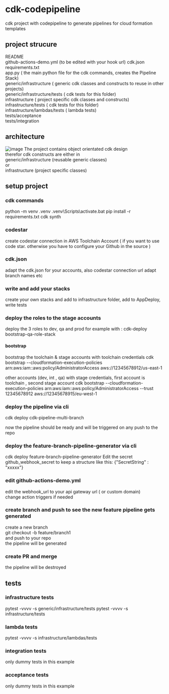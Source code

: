 # cdk-codepipeline
cdk project with codepipeline to generate pipelines for cloud formation templates

## project strucure
  
README  
github-actions-demo.yml (to be edited with your hook url)
cdk.json
requirements.txt  
app.py ( the main python file for the cdk commands, creates the Pipeline Stack)  
generic/infrastructure ( generic cdk classes and constructs to reuse in other projects)  
generic/infrastructure/tests ( cdk tests for this folder)  
infrastructure ( project specific cdk classes and constructs)  
infrastructure/tests ( cdk tests for this folder)  
infrastructure/lambdas/tests ( lambda tests)  
tests/acceptance  
tests/integration  

## architecture
![image](https://github.com/wolfgangunger/cdk-codepipeline-multibranch/blob/main/feature-pipeline.jpg)
The project contains object orientated cdk design  
therefor cdk constructs are either in   
generic/infrastructure (reusable generic classes)  
or  
infrastructure (project specific classes)  


## setup project
### cdk commands
python -m venv .venv
.venv\Scripts\activate.bat
pip install -r requirements.txt
cdk synth
### codestar
create codestar connection in AWS Toolchain Account ( if you want to use code star. otherwise you have to configure your Github in the source )
### cdk.json
adapt the cdk.json for your accounts, also codestar connection url
adapt branch names etc
### write and add your stacks
create your own stacks and add to infrastructure folder, add to AppDeploy, write tests
### deploy the roles to the stage accounts
deploy the 3 roles to dev, qa and prod
for example with : cdk-deploy bootstrap-qa-role-stack
#### bootstrap
bootstrap the toolchain & stage accounts
with toolchain credentials
cdk bootstrap   --cloudformation-execution-policies arn:aws:iam::aws:policy/AdministratorAccess  aws://12345678912/us-east-1

other accounts (dev, int , qa)
with stage credentials, first account is toolchain , second stage account
cdk bootstrap --cloudformation-execution-policies arn:aws:iam::aws:policy/AdministratorAccess --trust 12345678912 aws://12345678915/eu-west-1


### deploy the pipeline via cli    
cdk deploy  cdk-pipeline-multi-branch
  
now the pipeline should be ready and will be triggered on any push to the repo  

### deploy the feature-branch-pipeline-generator via cli    
cdk deploy feature-branch-pipeline-generator
Edit the secret github_webhook_secret to keep a structure like this:
{"SecretString" : "xxxxx"}

### edit github-actions-demo.yml
edit the webhook_url to your api gateway url ( or custom domain)  
change action triggers if needed   

### create branch and push to see the new feature pipeline gets generated
create a new branch  
git checkout -b feature/branch1  
and push to your repo  
the pipeline will be generated

### create PR and merge 
the pipeline will be destroyed  

## tests
### infrastructure tests
pytest -vvvv -s generic/infrastructure/tests
pytest -vvvv -s infrastructure/tests
### lambda tests 
pytest -vvvv -s infrastructure/lambdas/tests
### integration tests
only dummy tests in this example 
### acceptance tests
only dummy tests in this example 



